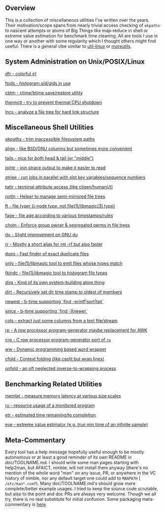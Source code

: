 Overview
--------

This is a collection of miscellaneous utilities I've written over the years.
Their motivation/scope spans from nearly trivial access checking of `okpaths` to
nascent attempts or atoms of Big Things like map-reduce in shell or extreme
value estimation for benchmark time cleaning.  All are tools I use in one way or
another with some regularity which I thought others might find useful.  There is
a general vibe similar to [util-linux](https://en.wikipedia.org/wiki/Util-linux)
or [moreutils](https://www.putorius.net/moreutils.html).

System Administration on Unix/POSIX/Linux
-----------------------------------------

[dfr - colorful `df`](doc/dfr.md)

[fsids - histogram uid/gids in use](doc/fsids.md)

[cbtm - ctime/btime save/restore utility](doc/cbtm.md)

[thermctl - try to prevent thermal CPU shutdown](doc/thermctl.md)

[lncs - analyze a file tree for hard link structure](doc/lncs.md)

Miscellaneous Shell Utilities
-----------------------------

[okpaths - trim inaccessible filesystem paths](doc/okpaths.md)

[align - like BSD/GNU columns but sometimes more convenient](doc/align.md)

[tails - nice for *both* head & tail (or "middle")](doc/tails.md)

[jointr - join strace output to make it easier to read](doc/jointr.md)

[stripe - run jobs in parallel with slot key variables/sequence
numbers](doc/stripe.md)

[tattr - terminal attribute access (like cligen/humanUt)](doc/tattr.md)

[notIn - Helper to manage semi-mirrored file trees](doc/notIn.md)

[ft - file typer {i-node type, not file(1)/libmagic(3) type}](doc/ft.md)

[fage - file age according to various timestamps/rules](doc/fage.md)

[chom - Enforce group owner & segregated perms in file trees](doc/chom.md)

[du - Slight improvement on GNU du](doc/du.md)

[rr - Mostly a short alias for rm -rf but also faster](doc/rr.md)

[dups - Fast finder of exact duplicate files](doc/dups.md)

[only - file(1)/libmagic tool to emit files whose types match](doc/only.md)

[fkindc - file(1)/libmagic tool to histogram file types](doc/fkindc.md)

[dirq - Kind of its own system-building atom thing](doc/dirq.md)

[dirt - Recursively set dir time stamp to oldest of members](doc/dirt.md)

[newest - b-time supporting \`find -printf|sort|tail\`](doc/newest.md)

[since - b-time supporting \`find -Xnewer\`](doc/since.md)

[cols - extract just some columns from a text file/stream](doc/cols.md)

[rp - A row processor program-generator maybe replacement for AWK](doc/rp.md)

[crp - C row processor program-generator port of `rp`](doc/crp.md)

[ww - Dynamic programming based word wrapper](doc/ww.md)

[cfold - Context folding (like csplit but wrap lines)](doc/cfold.md)

[unfold - an oft neglected inverse-to-wrapping process](doc/unfold.md)

Benchmarking Related Utilities
------------------------------

[memlat - measure memory latency at various size scales](doc/memlat.md)

[ru - resource usage of a monitored program](doc/ru.md)

[etr - estimated time remaining/to completion](doc/etr.md)

[eve - extreme value estimator (e.g. *true* min time of an infinite
sample)](doc/eve.md)

Meta-Commentary
---------------

Every tool has a help message hopefully useful enough to be mostly autonomous or
at least a good reminder of its own README in doc/TOOLNAME.md.  I should write
some man pages starting with help2man, but AFAICT, nimble, will not install them
anyway (there's no mention of the whole word "man" on any issue, PR, or anywhere
in the VC history of nimble, nor any default target one could add to `MANPATH` |
`/etc/man*.conf`).  Many doc/TOOLNAME.md's should grow more complete/better
example usages.  I tried to keep the source code scrutable, but also to the
point and doc PRs are always very welcome.  Though we all try, there is no real
substitute for initial confusion.  Some packaging meta-commentary is
[here](doc/METAPKG.md).

